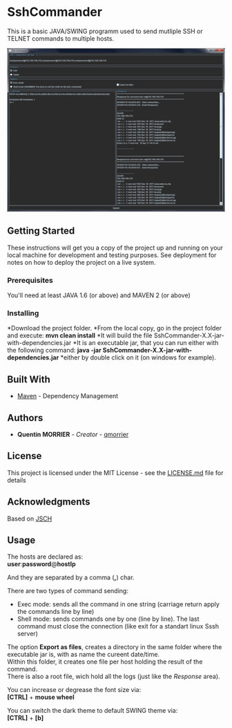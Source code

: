 
# SshCommander

This is a basic JAVA/SWING programm used to send mutliple SSH or TELNET commands to multiple hosts.

![Preview1](./HMI_SshCommander.png)

## Getting Started

These instructions will get you a copy of the project up and running on your local machine for development and testing purposes. See deployment for notes on how to deploy the project on a live system.

### Prerequisites

You'll need at least JAVA 1.6 (or above) and MAVEN 2 (or above)

### Installing

*Download the project folder.
*From the local copy, go in the project folder and execute:
**mvn clean install**
*It will build the file SshCommander-X.X-jar-with-dependencies.jar
*It is an executable jar, that you can run either with the following command:
**java -jar SshCommander-X.X-jar-with-dependencies.jar**
*either by double click on it (on windows for example).


## Built With

* [Maven](https://maven.apache.org/) - Dependency Management


## Authors

* **Quentin MORRIER** - *Creator* - [qmorrier](https://github.com/qmorrier)


## License

This project is licensed under the MIT License - see the [LICENSE.md](LICENSE.md) file for details

## Acknowledgments

Based on [JSCH](http://www.jcraft.com/jsch/)


## Usage

The hosts are declared as:  
**user**:**password**@**hostIp**

And they are separated by a comma (**,**) char.

There are two types of command sending:

* Exec mode: sends all the command in one string (carriage return apply the commands line by line)
* Shell mode: sends commands one by one (line by line). The last command must close the connection (like exit for a standart linux Sssh server)


The option **Export as files**, creates a directory in the same folder where the executable jar is, with as name the cureent date/time.  
Within this folder, it creates one file per host holding the result of the command.  
There is also a root file, wich hold all the logs (just like the *Response* area).  

You can increase or degrease the font size via:  
**[CTRL]** + **mouse wheel**

You can switch the dark theme to default SWING theme via:  
**[CTRL]** + **[b]**



